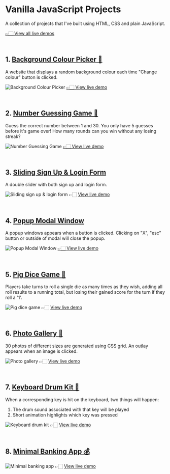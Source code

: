 # Vanilla JavaScript Projects

A collection of projects that I've built using HTML, CSS and plain JavaScript.

[👉🏻 View all live demos](https://vanillajs-only.netlify.app/)

<br>

## 1. [Background Colour Picker 🎨](/01-background-colour-picker)

A website that displays a random background colour each time "Change colour" button is clicked.

![Background Colour Picker](00-assets/images/projects/markdown/01-background-colour-picker.png)
[👉🏻 View live demo](https://vanillajs-only.netlify.app/01-background-colour-picker)

<br>

## 2. [Number Guessing Game 🎲](/02-number-guessing-game/)

Guess the correct number between 1 and 30. You only have 5 guesses before it's game over! How many rounds can you win without any losing streak?

![Number Guessing Game](00-assets/images/projects/markdown/02-number-guessing-game.jpg)
[👉🏻 View live demo](https://vanillajs-only.netlify.app/02-number-guessing-game)

<br>

## 3. [Sliding Sign Up & Login Form](/03-sliding-sign-up-login-form)

A double slider with both sign up and login form.

![Sliding sign up & login form](00-assets/images/projects/markdown/03-sliding-sign-up-login-form.gif)
👉🏻 [View live demo](https://vanillajs-only.netlify.app/03-sliding-sign-up-login-form)

<br>

## 4. [Popup Modal Window](/04-popup-modal-window)

A popup windows appears when a button is clicked. Clicking on "X", "esc" button or outside of modal will close the popup.

![Popup Modal Window](00-assets/images/projects/markdown/04-popup-modal-window.png)
[👉🏻 View live demo](https://vanillajs-only.netlify.app/04-popup-modal-window)

<br>

## 5. [Pig Dice Game 🎲](/05-pig-dice-game/)

Players take turns to roll a single die as many times as they wish, adding all roll results to a running total, but losing their gained score for the turn if they roll a '1'.

![Pig dice game](/00-assets/images/projects/markdown/05-pig-dice-game.png)
👉🏻 [View live demo](https://vanillajs-only.netlify.app/05-pig-dice-game/)

<br>

## 6. [Photo Gallery 📸](/06-photo-gallery/)

30 photos of different sizes are generated using CSS grid. An outlay appears when an image is clicked.

![Photo gallery](00-assets/images/projects/markdown/06-photo-gallery.png)
👉🏻 [View live demo](https://vanillajs-only.netlify.app/06-photo-gallery)

<br>

## 7. [Keyboard Drum Kit 🥁](/07-keyboard-drum-kit/)

When a corresponding key is hit on the keyboard, two things will happen:

1. The drum sound associated with that key will be played
2. Short animation highlights which key was pressed

![Keyboard drum kit](00-assets/images/projects/markdown/07-keyboard-drum-kit.png)
👉🏻 [View live demo](https://vanillajs-only.netlify.app/07-keyboard-drum-kit)

<br>

## 8. [Minimal Banking App 💰](/08-minimal-banking-app)

![Minimal banking app](00-assets/images/projects/markdown/08-minimal-banking-app.png)
👉🏻 [View live demo](https://vanillajs-only.netlify.app/08-minimal-banking-app)
